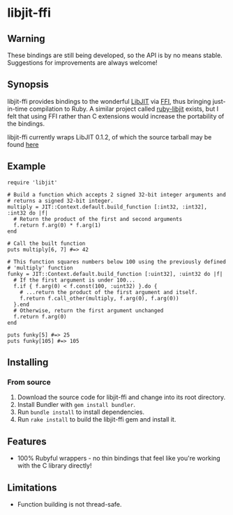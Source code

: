 libjit-ffi
==========

Warning
-------

These bindings are still being developed, so the API is by no means stable.
Suggestions for improvements are always welcome!

Synopsis
--------

libjit-ffi provides bindings to the wonderful
[LibJIT](http://dotgnu.org/libjit-doc/libjit_toc.html) via
[FFI](http://github.com/ffi/ffi), thus bringing just-in-time compilation
to Ruby. A similar project called [ruby-libjit](http://ruby-libjit.rubyforge.org/)
exists, but I felt that using FFI rather than C extensions would increase
the portability of the bindings.

libjit-ffi currently wraps LibJIT 0.1.2, of which the source tarball may be found 
[here](ftp://ftp.gnu.org/gnu/dotgnu/libjit/libjit-0.1.2.tar.gz)

Example
-------

    require 'libjit'
    
    # Build a function which accepts 2 signed 32-bit integer arguments and
    # returns a signed 32-bit integer.
    multiply = JIT::Context.default.build_function [:int32, :int32], :int32 do |f|
      # Return the product of the first and second arguments
      f.return f.arg(0) * f.arg(1)
    end
    
    # Call the built function
    puts multiply[6, 7] #=> 42
    
    # This function squares numbers below 100 using the previously defined
    # 'multiply' function
    funky = JIT::Context.default.build_function [:uint32], :uint32 do |f|
      # If the first argument is under 100...
      f.if { f.arg(0) < f.const(100, :uint32) }.do {
        # ...return the product of the first argument and itself.
        f.return f.call_other(multiply, f.arg(0), f.arg(0))
      }.end
      # Otherwise, return the first argument unchanged
      f.return f.arg(0)
    end
    
    puts funky[5] #=> 25
    puts funky[105] #=> 105

Installing
----------

### From source

1. Download the source code for libjit-ffi and change into its root directory.
2. Install Bundler with `gem install bundler`.
3. Run `bundle install` to install dependencies.
4. Run `rake install` to build the libjit-ffi gem and install it.

Features
--------

* 100% Rubyful wrappers - no thin bindings that feel like you're working with
  the C library directly!

Limitations
-----------

* Function building is not thread-safe.

